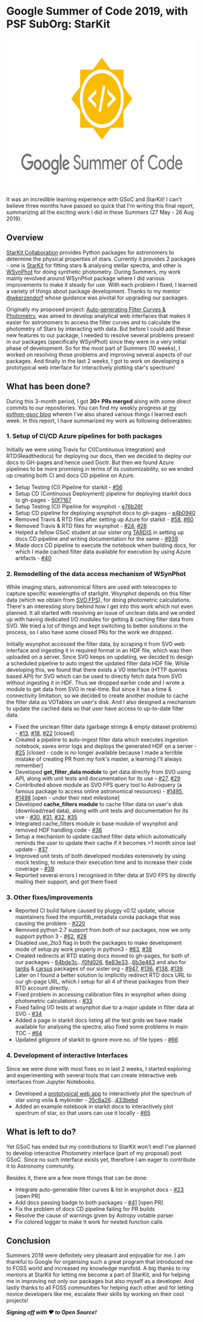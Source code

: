 # Google Summer of Code 2019, with PSF SubOrg: StarKit
<p align="center"> <img src="gsoc_logo.png" width="700" height="400" /> </p>

It was an incredible learning experience with GSoC and StarKit! I can't believe three months have passed so quick that I'm writing this final report, summarizing all the exciting work I did in these Summers (27 May - 26 Aug 2019).


## Overview
[StarKit Collaboration](https://github.com/starkit) provides Python packages for astronomers to determine the physical properties of stars. Currently it provides 2 packages - one is [StarKit](https://github.com/starkit/starkit) for fitting stars & analysing stellar spectra, and other is [WSynPhot](https://github.com/starkit/wsynphot) for doing synthetic photometry. During Summers, my work mainly revolved around WSynPhot package where I did various improvements to make it steady for use. With each problem I fixed, I learned a variety of things about package development. Thanks to my mentor [@wkerzendorf](https://github.com/wkerzendorf) whose guidance was pivotal for upgrading our packages.

Originally my proposed project: [Auto-generating Filter Curves & Photometry](https://summerofcode.withgoogle.com/projects/#5799260895838208), was aimed to develop analytical web interfaces that makes it easier for astronomers to access the filter curves and to calculate the photometry of Stars by interacting with data. But before I could add these new features to our package, I needed to resolve several problems present in our packages (specifically WSynPhot) since they were in a very initial phase of development. So for the most part of Summers (10 weeks), I worked on resolving those problems and improving several aspects of our packages. And finally in the last 2 weeks, I got to work on developing a prototypical web interface for interactively plotting star's spectrum!


## What has been done?
During this 3-month period, I got **30+ PRs merged** along with some direct commits to our repositories. You can find my weekly progress at [my python-gsoc blog](https://blogs.python-gsoc.org/en/jaladh-singhals-blog/) wherein I've also shared various things I learned each week. In this report, I have summarized my work as following deliverables:

### 1. Setup of CI/CD Azure pipelines for both packages
Initially we were using Travis for CI(Continuous Integration) and RTD(Readthedocs) for deploying our docs, then we decided to deploy our docs to GH-pages and hence used Doctr. But then we found Azure pipelines to be more promising in terms of its customizability, so we ended up creating both CI and docs CD pipeline on Azure.
- Setup Testing (CI) Pipeline for starkit - [#56](https://github.com/starkit/starkit/pull/56)
- Setup CD (Continuous Deployment) pipeline for deploying starkit docs to gh-pages - [50f7167](https://github.com/starkit/starkit/commit/50f71671710101e2128f0c210a4fd92d80faf647)
- Setup Testing (CI) Pipeline for wsynphot - [e76b26f](https://github.com/starkit/wsynphot/commit/e76b26ffba78fab65c47d322cf77f2e97f60a344)
- Setup CD pipeline for deploying wsynphot docs to gh-pages - [e4b0940](https://github.com/starkit/wsynphot/commit/e4b09404186f948b9768b0f939f53e07bd5b4f22)
- Removed Travis & RTD files after setting up Azure for starkit - [#58](https://github.com/starkit/starkit/pull/58), [#60](https://github.com/starkit/starkit/pull/60)
- Removed Travis & RTD files for wsynphot - [#24](https://github.com/starkit/wsynphot/pull/24), [#26](https://github.com/starkit/wsynphot/pull/26)
- Helped a fellow GSoC student at our sister org [TARDIS](https://github.com/tardis-sn) in setting up docs CD pipeline and writing documentation for the same - [#939](https://github.com/tardis-sn/tardis/pull/939)
- Made docs CD pipeline to execute the notebook when building docs, for which I made cached filter data available for execution by using Azure artifacts - [#40](https://github.com/starkit/wsynphot/pull/40)


### 2. Remodelling of the data access mechanism of WSynPhot
While imaging stars, astronomical filters are used with telescopes to capture specific wavelengths of starlight. Wsynphot depends on this filter data (which we obtain from [SVO FPS](http://svo2.cab.inta-csic.es/theory/fps/)), for doing photometric calculations. There's an interesting story behind how I get into this work which not even planned. It all started with resolving an issue of unclean data and we ended up with having dedicated I/O modules for getting & caching filter data from SVO. We tried a lot of things and kept switching to better solutions in the process, so I also have some closed PRs for the work we dropped.

Initially wsynphot accessed the filter data, by scraping it from SVO web interface and ingesting it in required format in an HDF file, which was then uploaded on a server. Since SVO keeps on updating, we decided to design a scheduled pipeline to auto ingest the updated filter data HDF file. While developing this, we found that there exists a VO interface (HTTP queries based API) for SVO which can be used to directly fetch data from SVO without ingesting it in HDF. Thus we dropped earlier code and I wrote a module to get data from SVO in real-time. But since it has a time & connectivity limitation, so we decided to create another module to cache the filter data as VOTables on user's disk. And I also designed a mechanism to update the cached data so that user have access to up-to-date filter data.
- Fixed the unclean filter data (garbage strings & empty dataset problems) - [#13](https://github.com/starkit/wsynphot/issues/13), [#18](https://github.com/starkit/wsynphot/pull/18), [#22](https://github.com/starkit/wsynphot/pull/22) [closed]
- Created a pipeline to auto-ingest filter data which executes ingestion notebook, saves error logs and deploys the generated HDF on a server - [#25](https://github.com/starkit/wsynphot/pull/25) [closed - code is no longer available because I made a terrible mistake of creating PR from my fork's master, a learning I'll always remember]
- Developed **get_filter_data module** to get data directly from SVO using API, along with unit tests and documentation for its use - [#27](https://github.com/starkit/wsynphot/pull/27), [#29](https://github.com/starkit/wsynphot/pull/29)
- Contributed above module as SVO FPS query tool to Astroquery (a famous package to access online astronomical resources) - [#1495](https://github.com/astropy/astroquery/issues/1495), [#1498](https://github.com/astropy/astroquery/pull/1498) [open - under their next milestone]
- Developed **cache_filters module** to cache filter data on user's disk (download/read data), along with unit tests and documentation for its use - [#30](https://github.com/starkit/wsynphot/pull/30), [#31](https://github.com/starkit/wsynphot/pull/31), [#32](https://github.com/starkit/wsynphot/pull/32), [#35](https://github.com/starkit/wsynphot/pull/35)
- Integrated cache_filters module in base module of wsynphot and removed HDF handling code - [#36](https://github.com/starkit/wsynphot/pull/36)
- Setup a mechanism to update cached filter data which automatically reminds the user to update their cache if it becomes >1 month since last update - [#37](https://github.com/starkit/wsynphot/pull/37)
- Improved unit tests of both developed modules extensively by using mock testing, to reduce their execution time and to increase their code coverage - [#39](https://github.com/starkit/wsynphot/pull/39)
- Reported several errors I recognised in filter data at SVO FPS by directly mailing their support, and got them fixed


### 3. Other fixes/improvements
- Reported CI build failure caused by pluggy v0.12 update, whose maintainers fixed the importlib_metadata conda package that was causing the problem - [#220](https://github.com/pytest-dev/pluggy/issues/220)
- Removed python 2.7 support from both of our packages, now we only support python 3 - [#62](https://github.com/starkit/starkit/pull/62), [#28](https://github.com/starkit/wsynphot/pull/28)
- Disabled use_2to3 flag in both the packages to make development mode of setup.py work properly in python3 - [#63](https://github.com/starkit/starkit/pull/63), [#38](https://github.com/starkit/wsynphot/pull/38)
- Created redirects at RTD stating docs moved to gh-pages, for both of our packages - [64bde3c](https://github.com/starkit/starkit/commit/64bde3c225f4fec3c78c7edcc2ea349b5e57c063)...[f0fd026](https://github.com/starkit/starkit/commit/f0fd026f9e4012eeaa880b51ae0abba2dddcf4d7), [6e83e33](https://github.com/starkit/wsynphot/commit/6e83e337a451738c4b2ba896cf3d06b29333e206)...[6b3e463](https://github.com/starkit/wsynphot/commit/6b3e463983a077529d6686fd8dec217af71c9071) and also for [tardis](https://github.com/tardis-sn/tardis) & [carsus](https://github.com/tardis-sn/carsus) packages of our sister org - [#947](https://github.com/tardis-sn/tardis/pull/947), [#136](https://github.com/tardis-sn/carsus/pull/136), [#138](https://github.com/tardis-sn/carsus/pull/138), [#139](https://github.com/tardis-sn/carsus/pull/139). Later on I found a better solution to implicitly redirect RTD docs URL to our gh-page URL, which I setup for all 4 of these packages from their RTD account directly.
- Fixed problem in accessing calibration files in wsynphot when doing photometric calculations - [#33](https://github.com/starkit/wsynphot/pull/33)
- Fixed failing I/O tests at wsynphot due to a major update in filter data at SVO - [#34](https://github.com/starkit/wsynphot/pull/34)
- Added a page in starkit docs listing all the test grids we have made available for analysing the spectra; also fixed some problems in main TOC - [#64](https://github.com/starkit/starkit/pull/64)
- Updated gitignore of starkit to ignore more no. of file types - [#66](https://github.com/starkit/starkit/pull/66)


### 4. Development of interactive Interfaces
Since we were done with most fixes so in last 2 weeks, I started exploring and experimenting with several tools that can create interactive web interfaces from Jupyter Notebooks.
- Developed a [prototypical web app](https://mybinder.org/v2/gh/jaladh-singhal/starkit/binder?urlpath=voila%2Frender%2Finterfaces%2Finteractive_spectrum.ipynb) to interactively plot the spectrum of star using voila & mybinder - [35c6a26](https://github.com/jaladh-singhal/starkit/commit/35c6a2616c014785a410dcef09371e609e00d474)...[433bebd](https://github.com/jaladh-singhal/starkit/commit/433bebd99eff1bc10103e5b892eeac44dea7385c)
- Added an example notebook in starkit docs to interactively plot spectrum of star, so that users can use it locally - [#65](https://github.com/starkit/starkit/pull/65)


## What is left to do?
Yet GSoC has ended but my contributions to StarKit won't end! I've planned to develop interactive Photometry interface (part of my proposal) post GSoC. Since no such interface exists yet, therefore I am eager to contribute it to Astronomy community.

Besides it, there are a few more things that can be done:
- Integrate auto-generable filter curves & list in wsynphot docs - [#23](https://github.com/starkit/wsynphot/pull/23) [open PR]
- Add docs passing badge to both packages - [#41](https://github.com/starkit/wsynphot/pull/41) [open PR]
- Fix the problem of docs CD pipeline failing for PR builds
- Resolve the cause of warnings given by Astropy votable parser
- Fix colored logger to make it work for nested function calls


## Conclusion
Summers 2019 were definitely very pleasant and enjoyable for me. I am thankful to Google for organising such a great program that introduced me to FOSS world and increased my knowledge manifold. A big thanks to my mentors at StarKit for letting me become a part of StarKit, and for helping me in improving not only our packages but also myself as a developer. And lastly thanks to all FOSS communities for helping each other and for letting novice developers like me, escalate their skills by working on their cool projects!

**_Signing off with :heart: to Open Source!_**
